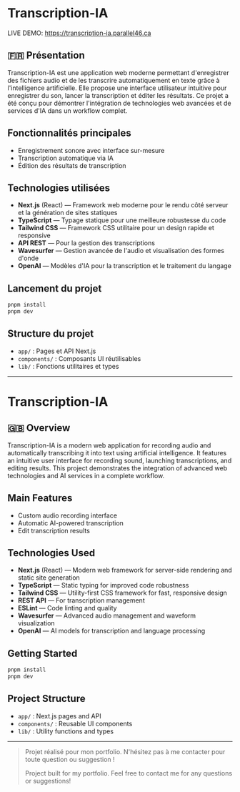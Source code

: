 # Transcription-IA

LIVE DEMO: https://transcription-ia.parallel46.ca

## 🇫🇷 Présentation

Transcription-IA est une application web moderne permettant d'enregistrer des fichiers audio et de les transcrire automatiquement en texte grâce à l'intelligence artificielle. Elle propose une interface utilisateur intuitive pour enregistrer du son, lancer la transcription et éditer les résultats. Ce projet a été conçu pour démontrer l'intégration de technologies web avancées et de services d'IA dans un workflow complet.

## Fonctionnalités principales

- Enregistrement sonore avec interface sur-mesure
- Transcription automatique via IA
- Édition des résultats de transcription

## Technologies utilisées

- **Next.js** (React) — Framework web moderne pour le rendu côté serveur et la génération de sites statiques
- **TypeScript** — Typage statique pour une meilleure robustesse du code
- **Tailwind CSS** — Framework CSS utilitaire pour un design rapide et responsive
- **API REST** — Pour la gestion des transcriptions
- **Wavesurfer** — Gestion avancée de l'audio et visualisation des formes d'onde
- **OpenAI** — Modèles d'IA pour la transcription et le traitement du langage

## Lancement du projet

```bash
pnpm install
pnpm dev
```

## Structure du projet

- `app/` : Pages et API Next.js
- `components/` : Composants UI réutilisables
- `lib/` : Fonctions utilitaires et types

---

# Transcription-IA

## 🇬🇧 Overview

Transcription-IA is a modern web application for recording audio and automatically transcribing it into text using artificial intelligence. It features an intuitive user interface for recording sound, launching transcriptions, and editing results. This project demonstrates the integration of advanced web technologies and AI services in a complete workflow.

## Main Features

- Custom audio recording interface
- Automatic AI-powered transcription
- Edit transcription results

## Technologies Used

- **Next.js** (React) — Modern web framework for server-side rendering and static site generation
- **TypeScript** — Static typing for improved code robustness
- **Tailwind CSS** — Utility-first CSS framework for fast, responsive design
- **REST API** — For transcription management
- **ESLint** — Code linting and quality
- **Wavesurfer** — Advanced audio management and waveform visualization
- **OpenAI** — AI models for transcription and language processing

## Getting Started

```bash
pnpm install
pnpm dev
```

## Project Structure

- `app/` : Next.js pages and API
- `components/` : Reusable UI components
- `lib/` : Utility functions and types

---

> Projet réalisé pour mon portfolio. N'hésitez pas à me contacter pour toute question ou suggestion !
>
> Project built for my portfolio. Feel free to contact me for any questions or suggestions!
